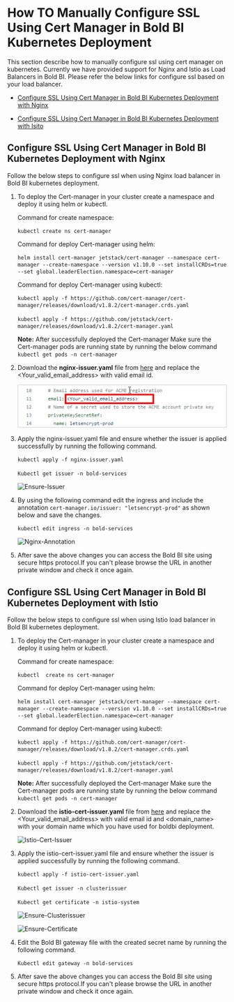 # How TO Manually Configure SSL Using Cert Manager in Bold BI Kubernetes Deployment

This section describe how to manually configure ssl using cert manager on kubernetes. Currently we have provided support for Nginx and Istio as Load Balancers in Bold BI. Please refer the below links for configure ssl based on your load balancer.

* [Configure SSL Using Cert Manager in Bold BI Kubernetes Deployment with Nginx](#)

* [Configure SSL Using Cert Manager in Bold BI Kubernetes Deployment with Isito]()

## Configure SSL Using Cert Manager in Bold BI Kubernetes Deployment with Nginx

Follow the below steps to configure ssl when using Nginx load balancer in Bold BI kubernetes deployment.

1. To deploy the Cert-manager in your cluster create a namespace and deploy it using helm or kubectl.

	Command for create namespace:
	
	```console
	kubectl create ns cert-manager
	
	```
	
	Command for deploy Cert-manager using helm:
	
	```console
	helm install cert-manager jetstack/cert-manager --namespace cert-manager --create-namespace --version v1.10.0 --set installCRDs=true --set global.leaderElection.namespace=cert-manager
	
	```
	
	Command for deploy Cert-manager using kubectl:
	
	```console
	kubectl apply -f https://github.com/cert-manager/cert-manager/releases/download/v1.8.2/cert-manager.crds.yaml
	
	kubectl apply -f https://github.com/jetstack/cert-manager/releases/download/v1.8.2/cert-manager.yaml
	```
	
	**Note:** After successfully deployed the Cert-manager Make sure the Cert-manager pods are running state by running the below command `kubectl get pods -n cert-manager`
			
2. Download the <b>nginx-issuer.yaml</b> file from [here](../../ssl-configuration/nginx-issuer.yaml) and replace the <Your_valid_email_address> with valid email id.

	![Nginx-Issuer](../images/faq/nginx-issuer.png)

3. Apply the nginx-issuer.yaml file and ensure whether the issuer is applied successfully by running the following command.

	```console
	kubectl apply -f nginx-issuer.yaml
	
	Kubectl get issuer -n bold-services
	```
	
	![Ensure-Issuer](images/ensure-issuer.png)

4. By using the following command edit the ingress and include the annotation `cert-manager.io/issuer: "letsencrypt-prod"` as shown below and save the changes.

	```console
	kubectl edit ingress -n bold-services
	```

	![Nginx-Annotation](images/nginx-annotation.png)

5. After save the above changes you can access the Bold BI site using secure https protocol.If you can't please browse the URL in another private window and check it once again.


## Configure SSL Using Cert Manager in Bold BI Kubernetes Deployment with Istio

Follow the below steps to configure ssl when using Istio load balancer in Bold BI kubernetes deployment.

1. To deploy the Cert-manager in your cluster create a namespace and deploy it using helm or kubectl.

	Command for create namespace:
	
	```console
	kubectl  create ns cert-manager
	```
	Command for deploy Cert-manager using helm:
	
	```console
	helm install cert-manager jetstack/cert-manager --namespace cert-manager --create-namespace --version v1.10.0 --set installCRDs=true --set global.leaderElection.namespace=cert-manager
	```
	
	Command for deploy Cert-manager using kubectl:
	
	```console
	kubectl apply -f https://github.com/cert-manager/cert-manager/releases/download/v1.8.2/cert-manager.crds.yaml
	
	kubectl apply -f https://github.com/jetstack/cert-manager/releases/download/v1.8.2/cert-manager.yaml
	```
		
	**Note:** After successfully deployed the Cert-manager Make sure the Cert-manager pods are running state by running the below command `kubectl get pods -n cert-manager`
	
2. Download the <b>istio-cert-issuer.yaml</b> file from [here](../../ssl-configuration/istio-cert-issuer.yaml) and replace the <Your_valid_email_address> with valid email id and <domain_name> with your domain name which you have used for boldbi deployment.

	![Istio-Cert-Issuer](images/istio-cert-issuer.png)

3. Apply the istio-cert-issuer.yaml file and ensure whether the issuer is applied successfully by running the following command.

    ```console
	kubectl apply -f istio-cert-issuer.yaml
	
	Kubectl get issuer -n clusterissuer
	
	Kubectl get certificate -n istio-system
	```
	
	![Ensure-Clusterissuer](images/ensure-Clusterissuer.png)
	
	![Ensure-Certificate](images/ensure-Certificate.png)

4. Edit the Bold BI gateway file with the created secret name by running the following command.

	```console
	Kubectl edit gateway -n bold-services
	```

5. After save the above changes you can access the Bold BI site using secure https protocol.If you can't please browse the URL in another private window and check it once again.

